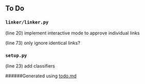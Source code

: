 ## To Do
### ``linker/linker.py``
(line 20) implement interactive mode to approve individual links

(line 73) only ignore identical links?


### ``setup.py``
(line 23) add classifiers

######Generated using [todo.md](https://github.com/charlesthomas/todo.md)
